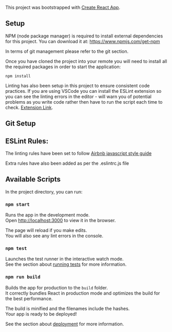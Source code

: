 This project was bootstrapped with [Create React App](https://github.com/facebook/create-react-app).

## Setup

NPM (node package manager) is required to install external dependencies for this project. You can download it at:
https://www.npmjs.com/get-npm

In terms of git management please refer to the git section.

Once you have cloned the project into your remote you will need to install all the required packages in order to start the application:
```
npm install
```

Linting has also been setup in this project to ensure consistent code practices. If you are using VSCode you can install the ESLint extension so you can see the linting errors in the editor - will warn you of potential problems as you write code rather then have to run the script each time to check. [Extension Link](
https://marketplace.visualstudio.com/items?itemName=dbaeumer.vscode-eslint).


## Git Setup

## ESLint Rules:
The linting rules have been set to follow [Airbnb javascript style guide](https://github.com/airbnb/javascript)

Extra rules have also been added as per the .eslintrc.js file

## Available Scripts

In the project directory, you can run:

### `npm start`

Runs the app in the development mode.<br>
Open [http://localhost:3000](http://localhost:3000) to view it in the browser.

The page will reload if you make edits.<br>
You will also see any lint errors in the console.

### `npm test`

Launches the test runner in the interactive watch mode.<br>
See the section about [running tests](https://facebook.github.io/create-react-app/docs/running-tests) for more information.

### `npm run build`

Builds the app for production to the `build` folder.<br>
It correctly bundles React in production mode and optimizes the build for the best performance.

The build is minified and the filenames include the hashes.<br>
Your app is ready to be deployed!

See the section about [deployment](https://facebook.github.io/create-react-app/docs/deployment) for more information.

